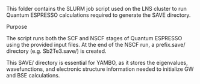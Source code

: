 This folder contains the SLURM job script used on the LNS cluster to run Quantum ESPRESSO calculations required to generate the SAVE directory.

Purpose

The script runs both the SCF and NSCF stages of Quantum ESPRESSO using the provided input files.
At the end of the NSCF run, a prefix.save/ directory (e.g. Sb2Te3.save/) is created.

This SAVE/ directory is essential for YAMBO, as it stores the eigenvalues, wavefunctions, and electronic structure information needed to initialize GW and BSE calculations.